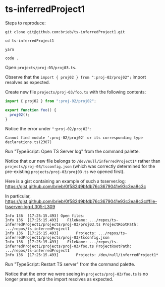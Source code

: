 # ts-inferredProject1

Steps to reproduce:

`git clone git@github.com:brieb/ts-inferredProject1.git`

`cd ts-inferredProject1`

`yarn`

`code .`

Open `projects/proj-03/proj03.ts`.

Observe that the `import { proj02 } from ":proj-02/proj02";` import resolves as expected.

Create new file `projects/proj-03/foo.ts` with the following contents:

```typescript
import { proj02 } from ":proj-02/proj02";

export function foo() {
  proj02();
}
```

Notice the error under `":proj-02/proj02"`:

```
Cannot find module ':proj-02/proj02' or its corresponding type declarations.ts(2307)
```

Run "TypeScript: Open TS Server log" from the command palette.

Notice that our new file belongs to `/dev/null/inferredProject1*` rather than `projects/proj-03/tsconfig.json` (which was correctly determined for the pre-existing `projects/proj-03/proj03.ts` we opened first).

Here is a gist containing an example of such a tsserver.log: https://gist.github.com/brieb/0f58249bfdb76c3679041e93c3ea8c3c

In particular, https://gist.github.com/brieb/0f58249bfdb76c3679041e93c3ea8c3c#file-tsserver-log-L305-L309
```
Info 136  [17:25:15.493] Open files: 
Info 136  [17:25:15.493] 	FileName: .../repos/ts-inferredProject1/projects/proj-03/proj03.ts ProjectRootPath: .../repos/ts-inferredProject1
Info 136  [17:25:15.493] 		Projects: .../repos/ts-inferredProject1/projects/proj-03/tsconfig.json
Info 136  [17:25:15.493] 	FileName: .../repos/ts-inferredProject1/projects/proj-03/foo.ts ProjectRootPath: .../repos/ts-inferredProject1
Info 136  [17:25:15.493] 		Projects: /dev/null/inferredProject1*
```

Run "TypeScript: Restart TS server" from the command palette.

Notice that the error we were seeing in `projects/proj-03/foo.ts` is no longer present, and the import resolves as expected.
